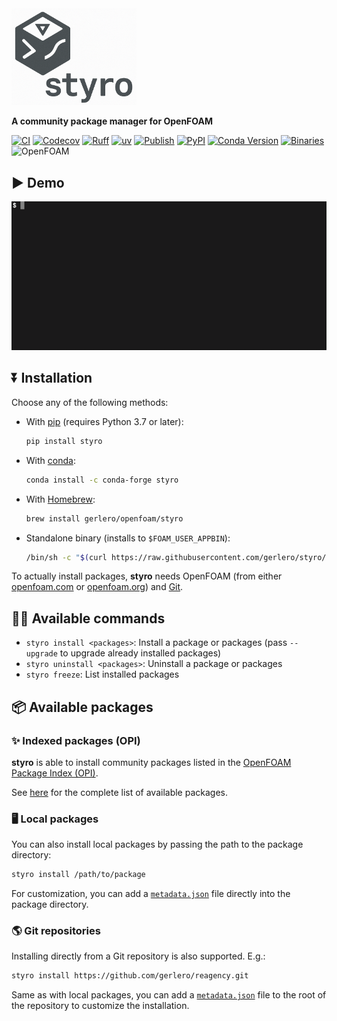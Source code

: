 <img src="https://github.com/gerlero/styro/raw/main/logo.png" alt="styro"  width="200"/>

**A community package manager for OpenFOAM**

[![CI](https://github.com/gerlero/styro/actions/workflows/ci.yml/badge.svg)](https://github.com/gerlero/styro/actions/workflows/ci.yml)
[![Codecov](https://codecov.io/gh/gerlero/styro/branch/main/graph/badge.svg)](https://codecov.io/gh/gerlero/styro)
[![Ruff](https://img.shields.io/endpoint?url=https://raw.githubusercontent.com/astral-sh/ruff/main/assets/badge/v2.json)](https://github.com/astral-sh/ruff)
[![uv](https://img.shields.io/endpoint?url=https://raw.githubusercontent.com/astral-sh/uv/main/assets/badge/v0.json)](https://github.com/astral-sh/uv)
[![Publish](https://github.com/gerlero/styro/actions/workflows/pypi-publish.yml/badge.svg)](https://github.com/gerlero/styro/actions/workflows/pypi-publish.yml)
[![PyPI](https://img.shields.io/pypi/v/styro)](https://pypi.org/project/styro/)
[![Conda Version](https://img.shields.io/conda/vn/conda-forge/styro)](https://anaconda.org/conda-forge/styro)
[![Binaries](https://github.com/gerlero/styro/actions/workflows/binaries.yml/badge.svg)](https://github.com/gerlero/styro/actions/workflows/binaries.yml)
![OpenFOAM](https://img.shields.io/badge/openfoam-.com%20|%20.org-informational)

## ▶️ Demo

![Demo](https://github.com/gerlero/styro/raw/main/demo.gif)

## ⏬ Installation

Choose any of the following methods:

* With [pip](https://pypi.org/project/pip/) (requires Python 3.7 or later):

    ```bash
    pip install styro
    ```

* With [conda](https://docs.conda.io/en/latest/):

    ```bash
    conda install -c conda-forge styro
    ```

* With [Homebrew](https://brew.sh/):

    ```bash
    brew install gerlero/openfoam/styro
    ```

* Standalone binary (installs to `$FOAM_USER_APPBIN`):

    ```bash
    /bin/sh -c "$(curl https://raw.githubusercontent.com/gerlero/styro/main/install.sh)"
    ```

To actually install packages, **styro** needs OpenFOAM (from either [openfoam.com](https://www.openfoam.com) or [openfoam.org](https://www.openfoam.org)) and [Git](https://www.openfoam.com/download/git).


## 🧑‍💻 Available commands
- ```styro install <packages>```: Install a package or packages (pass `--upgrade` to upgrade already installed packages)
- ```styro uninstall <packages>```: Uninstall a package or packages
- ```styro freeze```: List installed packages


## 📦 Available packages

### ✨ Indexed packages (OPI)

**styro** is able to install community packages listed in the [OpenFOAM Package Index (OPI)](https://github.com/exasim-project/opi). 

See [here](https://github.com/exasim-project/opi/tree/main/pkg) for the complete list of available packages.

### 🖥️ Local packages

You can also install local packages by passing the path to the package directory:

```bash
styro install /path/to/package
```

For customization, you can add a [`metadata.json`](https://github.com/exasim-project/opi/blob/main/metadata.json) file directly into the package directory.

### 🌎 Git repositories

Installing directly from a Git repository is also supported. E.g.:

```bash
styro install https://github.com/gerlero/reagency.git
```

Same as with local packages, you can add a [`metadata.json`](https://github.com/exasim-project/opi/blob/main/metadata.json) file to the root of the repository to customize the installation.

